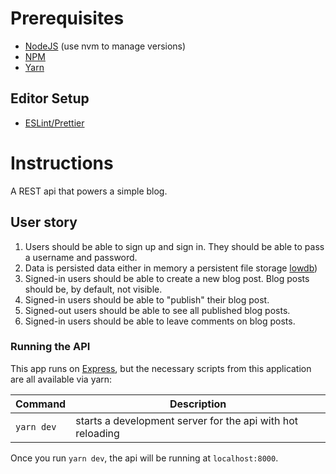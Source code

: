 <h1 align="center"></h1>

# Prerequisites

- [NodeJS](https://nodejs.org/en/) (use nvm to manage versions)
- [NPM](https://www.npmjs.com/get-npm)
- [Yarn](https://classic.yarnpkg.com/en/docs/install)

## Editor Setup

- [ESLint/Prettier](https://eslint.org/docs/user-guide/integrations#editors)

# Instructions

A REST api that powers a simple blog.

## User story

1. Users should be able to sign up and sign in. They should be able to pass a username and password.
1. Data is persisted data either in memory a persistent file storage [lowdb](https://github.com/typicode/lowdb))
1. Signed-in users should be able to create a new blog post. Blog posts should be, by default, not visible.
1. Signed-in users should be able to "publish" their blog post.
1. Signed-out users should be able to see all published blog posts.
1. Signed-in users should be able to leave comments on blog posts.

### Running the API

This app runs on [Express](https://expressjs.com/), but the necessary scripts from this application are all available via yarn:

| Command    | Description                                                |
| ---------- | ---------------------------------------------------------- |
| `yarn dev` | starts a development server for the api with hot reloading |

Once you run `yarn dev`, the api will be running at `localhost:8000`.
